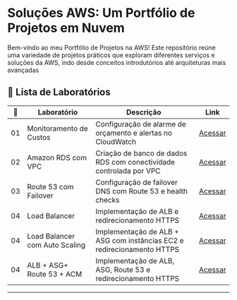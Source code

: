 # Soluções AWS: Um Portfólio de Projetos em Nuvem 

Bem-vindo ao meu Portfólio de Projetos na AWS! Este repositório reúne uma variedade de projetos práticos que exploram diferentes serviços e soluções da AWS, indo desde conceitos introdutórios até arquiteturas mais avançadas

## 🧪 Lista de Laboratórios

| 🔢 | Laboratório                      | Descrição                                                                 | Link |
|----|----------------------------------|---------------------------------------------------------------------------|------|
| 01 | Monitoramento de Custos         | Configuração de alarme de orçamento e alertas no CloudWatch               | [Acessar](./lab-01-monitoramento) |
| 02 | Amazon RDS com VPC              | Criação de banco de dados RDS com conectividade controlada por VPC       | [Acessar](./lab-02-RDS) |
| 03 | Route 53 com Failover           | Configuração de failover DNS com Route 53 e health checks                 | [Acessar](./lab-03-route53-failover) |
| 04 | Load Balancer| Implementação de ALB e redirecionamento HTTPS   | [Acessar](./lab-04-ALB) |
| 04 | Load Balancer com Auto Scaling  | Implementação de ALB + ASG com instâncias EC2 e redirecionamento HTTPS   | [Acessar](./lab-05-ALB-ASG) |
| 04 | ALB + ASG+ Route 53 + ACM | Implementação de ALB, ASG, Route 53 e redirecionamento HTTPS   | [Acessar](./lab-06-ALB-ASG-Route53) |
---
